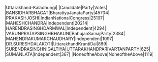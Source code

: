  
|Uttarakhand-Kaladhungi|
|Candidate|Party|Votes|
|BANSIDHARBHAGAT|BharatiyaJanataParty|45704|
|PRAKASHJOSHI|IndianNationalCongress|25107|
|MAHESHCHANDRA|Independent|20214|
|HARENDRASINGHDARMWAL|Independent|4294|
|VARUNPRATAPSINGHBHAKUNI|BahujanSamajParty|2384|
|MAHENDRAKUMARCHAUDHARY|Independent|1097|
|DR.SURESHDALAKOTI|UttarakhandKrantiDal|889|
|SURENDRASINGHNIGALTIYA|UTTARAKHANDPARIVARTANPARTY|625|
|SUMANLATA|Independent|367|
|NoneoftheAbove|NoneoftheAbove|1119|
